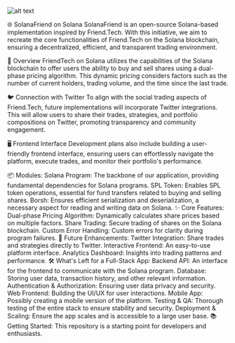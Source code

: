 ![alt text](https://i.imgur.com/v4KVyV4.png)

🌐 SolanaFriend on Solana
SolanaFriend is an open-source Solana-based implementation inspired by Friend.Tech. With this initiative, we aim to recreate the core functionalities of Friend.Tech on the Solana blockchain, ensuring a decentralized, efficient, and transparent trading environment.

🚀 Overview
FriendTech on Solana utilizes the capabilities of the Solana blockchain to offer users the ability to buy and sell shares using a dual-phase pricing algorithm. This dynamic pricing considers factors such as the number of current holders, trading volume, and the time since the last trade.

🐦 Connection with Twitter
To align with the social trading aspects of Friend.Tech, future implementations will incorporate Twitter integrations. This will allow users to share their trades, strategies, and portfolio compositions on Twitter, promoting transparency and community engagement.

🖥 Frontend Interface
Development plans also include building a user-friendly frontend interface, ensuring users can effortlessly navigate the platform, execute trades, and monitor their portfolio's performance.

📦 Modules:
Solana Program: The backbone of our application, providing fundamental dependencies for Solana programs.
SPL Token: Enables SPL token operations, essential for fund transfers related to buying and selling shares.
Borsh: Ensures efficient serialization and deserialization, a necessary aspect for reading and writing data on Solana.
✨ Core Features:
Dual-phase Pricing Algorithm: Dynamically calculates share prices based on multiple factors.
Share Trading: Secure trading of shares on the Solana blockchain.
Custom Error Handling: Custom errors for clarity during program failures.
🌟 Future Enhancements:
Twitter Integration: Share trades and strategies directly to Twitter.
Interactive Frontend: An easy-to-use platform interface.
Analytics Dashboard: Insights into trading patterns and performance.
🛠 What's Left for a Full-Stack App:
 Backend API: An interface for the frontend to communicate with the Solana program.
 Database: Storing user data, transaction history, and other relevant information.
 Authentication & Authorization: Ensuring user data privacy and security.
 Web Frontend: Building the UI/UX for user interactions.
 Mobile App: Possibly creating a mobile version of the platform.
 Testing & QA: Thorough testing of the entire stack to ensure stability and security.
 Deployment & Scaling: Ensure the app scales and is accessible to a large user base.
📚 Getting Started:
This repository is a starting point for developers and enthusiasts.


